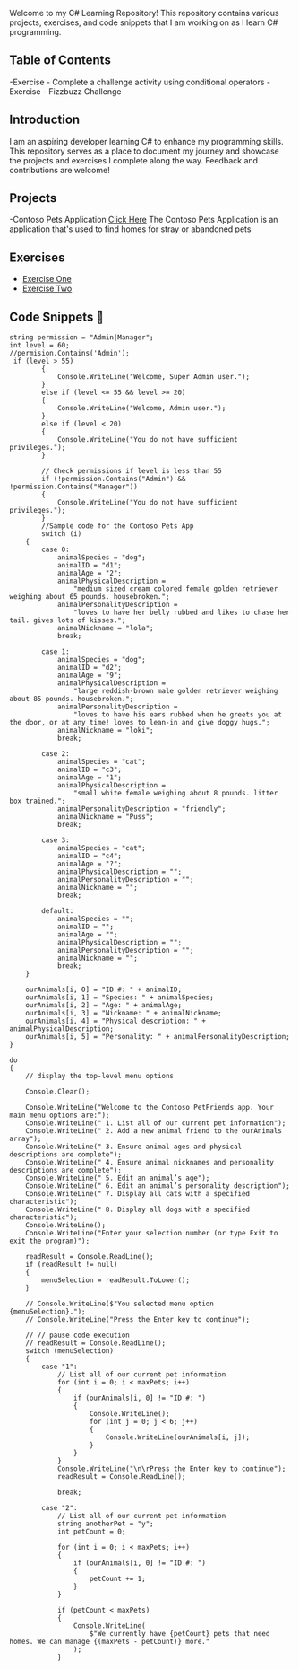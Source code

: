 Welcome to my C# Learning Repository! This repository contains various projects, exercises, and code snippets that I am working on as I learn C# programming.

## Table of Contents
-Exercise - Complete a challenge activity using conditional operators
-Exercise  - Fizzbuzz Challenge

## Introduction

I am an aspiring developer learning C# to enhance my programming skills. This repository serves as a place to document my journey and showcase the projects and exercises I complete along the way. Feedback and contributions are welcome!

## Projects
-Contoso Pets Application [Click Here](https://github.com/salehjoseph/mycsharpjjourney24/tree/main/Contoso%20Pets%20application)
 The Contoso Pets Application is an application that's used to find homes for stray or abandoned pets

## Exercises
- [Exercise One](https://github.com/salehjoseph/mycsharpjjourney24/commit/4569304bc79525f6c95d8bffddf4c229dccd8afe)
- [Exercise Two](https://github.com/salehjoseph/mycsharpjjourney24/blob/main/Program.cs)

## Code Snippets 🚀
```//Alright lets go logical with C#
string permission = "Admin|Manager";
int level = 60;
//permision.Contains('Admin');
 if (level > 55)
        {
            Console.WriteLine("Welcome, Super Admin user.");
        }
        else if (level <= 55 && level >= 20)
        {
            Console.WriteLine("Welcome, Admin user.");
        }
        else if (level < 20)
        {
            Console.WriteLine("You do not have sufficient privileges.");
        }

        // Check permissions if level is less than 55
        if (!permission.Contains("Admin") && !permission.Contains("Manager"))
        {
            Console.WriteLine("You do not have sufficient privileges.");
        }
        //Sample code for the Contoso Pets App 
        switch (i)
    {
        case 0:
            animalSpecies = "dog";
            animalID = "d1";
            animalAge = "2";
            animalPhysicalDescription =
                "medium sized cream colored female golden retriever weighing about 65 pounds. housebroken.";
            animalPersonalityDescription =
                "loves to have her belly rubbed and likes to chase her tail. gives lots of kisses.";
            animalNickname = "lola";
            break;

        case 1:
            animalSpecies = "dog";
            animalID = "d2";
            animalAge = "9";
            animalPhysicalDescription =
                "large reddish-brown male golden retriever weighing about 85 pounds. housebroken.";
            animalPersonalityDescription =
                "loves to have his ears rubbed when he greets you at the door, or at any time! loves to lean-in and give doggy hugs.";
            animalNickname = "loki";
            break;

        case 2:
            animalSpecies = "cat";
            animalID = "c3";
            animalAge = "1";
            animalPhysicalDescription =
                "small white female weighing about 8 pounds. litter box trained.";
            animalPersonalityDescription = "friendly";
            animalNickname = "Puss";
            break;

        case 3:
            animalSpecies = "cat";
            animalID = "c4";
            animalAge = "?";
            animalPhysicalDescription = "";
            animalPersonalityDescription = "";
            animalNickname = "";
            break;

        default:
            animalSpecies = "";
            animalID = "";
            animalAge = "";
            animalPhysicalDescription = "";
            animalPersonalityDescription = "";
            animalNickname = "";
            break;
    }

    ourAnimals[i, 0] = "ID #: " + animalID;
    ourAnimals[i, 1] = "Species: " + animalSpecies;
    ourAnimals[i, 2] = "Age: " + animalAge;
    ourAnimals[i, 3] = "Nickname: " + animalNickname;
    ourAnimals[i, 4] = "Physical description: " + animalPhysicalDescription;
    ourAnimals[i, 5] = "Personality: " + animalPersonalityDescription;
}

do
{
    // display the top-level menu options

    Console.Clear();

    Console.WriteLine("Welcome to the Contoso PetFriends app. Your main menu options are:");
    Console.WriteLine(" 1. List all of our current pet information");
    Console.WriteLine(" 2. Add a new animal friend to the ourAnimals array");
    Console.WriteLine(" 3. Ensure animal ages and physical descriptions are complete");
    Console.WriteLine(" 4. Ensure animal nicknames and personality descriptions are complete");
    Console.WriteLine(" 5. Edit an animal’s age");
    Console.WriteLine(" 6. Edit an animal’s personality description");
    Console.WriteLine(" 7. Display all cats with a specified characteristic");
    Console.WriteLine(" 8. Display all dogs with a specified characteristic");
    Console.WriteLine();
    Console.WriteLine("Enter your selection number (or type Exit to exit the program)");

    readResult = Console.ReadLine();
    if (readResult != null)
    {
        menuSelection = readResult.ToLower();
    }

    // Console.WriteLine($"You selected menu option {menuSelection}.");
    // Console.WriteLine("Press the Enter key to continue");

    // // pause code execution
    // readResult = Console.ReadLine();
    switch (menuSelection)
    {
        case "1":
            // List all of our current pet information
            for (int i = 0; i < maxPets; i++)
            {
                if (ourAnimals[i, 0] != "ID #: ")
                {
                    Console.WriteLine();
                    for (int j = 0; j < 6; j++)
                    {
                        Console.WriteLine(ourAnimals[i, j]);
                    }
                }
            }
            Console.WriteLine("\n\rPress the Enter key to continue");
            readResult = Console.ReadLine();

            break;

        case "2":
            // List all of our current pet information
            string anotherPet = "y";
            int petCount = 0;

            for (int i = 0; i < maxPets; i++)
            {
                if (ourAnimals[i, 0] != "ID #: ")
                {
                    petCount += 1;
                }
            }

            if (petCount < maxPets)
            {
                Console.WriteLine(
                    $"We currently have {petCount} pets that need homes. We can manage {(maxPets - petCount)} more."
                );
            }
```
